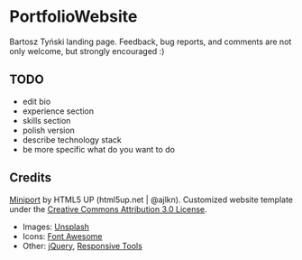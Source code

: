 # PortfolioWebsite
Bartosz Tyński landing page. Feedback, bug reports, and comments are not only welcome, but strongly encouraged :)

## TODO
* edit bio
* experience section
* skills section
* polish version
* describe technology stack
* be more specific what do you want to do

## Credits 
[Miniport](https://html5up.net/miniport) by HTML5 UP (html5up.net | @ajlkn). Customized website template under the [Creative Commons Attribution 3.0 License](https://creativecommons.org/licenses/by/3.0/).
* Images: [Unsplash](unsplash.com)
* Icons: [Font Awesome](fontawesome.io)
* Other: [jQuery](jquery.com), [Responsive Tools](github.com/ajlkn/responsive-tools)
